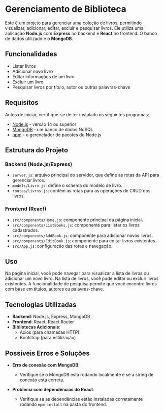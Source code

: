 # Gerenciamento de Biblioteca

Este é um projeto para gerenciar uma coleção de livros, permitindo visualizar, adicionar, editar, excluir e pesquisar livros. Ele utiliza uma aplicação **Node.js** com **Express** no backend e **React** no frontend. O banco de dados utilizado é o **MongoDB**.

## Funcionalidades

- Listar livros
- Adicionar novo livro
- Editar informações de um livro
- Excluir um livro
- Pesquisar livros por título, autor ou outras palavras-chave

## Requisitos

Antes de iniciar, certifique-se de ter instalado os seguintes programas:

- [Node.js](https://nodejs.org/) - versão 14 ou superior
- [MongoDB](https://www.mongodb.com/) - um banco de dados NoSQL
- [npm](https://www.npmjs.com/) - o gerenciador de pacotes do Node.js

## Estrutura do Projeto

### Backend (Node.js/Express)

- `server.js`: arquivo principal do servidor, que define as rotas da API para gerenciar livros.
- `models/Livro.js`: define o schema do modelo de livro.
- `routes/livros.js`: contém as rotas para as operações de CRUD dos livros.

### Frontend (React)

- `src/components/Home.js`: componente principal da página inicial.
- `src/components/ListBooks.js`: componente para listar os livros cadastrados.
- `src/components/AddBook.js`: componente para adicionar novos livros.
- `src/components/EditBook.js`: componente para editar livros existentes.
- `src/App.js`: configuração das rotas e navegação.

## Uso

Na página inicial, você pode navegar para visualizar a lista de livros ou adicionar um novo livro. Na lista de livros, você pode editar ou excluir livros existentes. A funcionalidade de pesquisa permite que você encontre livros com base em títulos, autores ou palavras-chave.

## Tecnologias Utilizadas

- **Backend**: Node.js, Express, MongoDB
- **Frontend**: React, React Router
- **Bibliotecas Adicionais**:
  - Axios (para chamadas HTTP)
  - Bootstrap (para estilização)

## Possíveis Erros e Soluções

- **Erro de conexão com MongoDB**:
  - Verifique se o MongoDB está rodando localmente e se a string de conexão está correta.

- **Problema com dependências do React**:
  - Verifique se as dependências estão instaladas corretamente rodando `npm install` na pasta do frontend.
